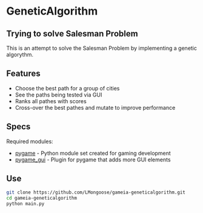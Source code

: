 # GeneticAlgorithm
## Trying to solve Salesman Problem

This is an attempt to solve the Salesman Problem by implementing a genetic algorythm.


## Features

- Choose the best path for a group of cities
- See the paths being tested via GUI
- Ranks all pathes with scores
- Cross-over the best pathes and mutate to improve performance


## Specs

Required modules:
- [pygame] - Python module set created for gaming development
- [pygame_gui] - Plugin for pygame that adds more GUI elements


## Use

```sh
git clone https://github.com/LMongoose/gameia-geneticalgorithm.git
cd gameia-geneticalgorithm
python main.py
```


[//]: # (These are reference links used in the body of this note and get stripped out when the markdown processor does its job.)

   [pygame]: https://www.pygame.org/
   [pygame_gui]: https://pygame-gui.readthedocs.io/en/latest/
